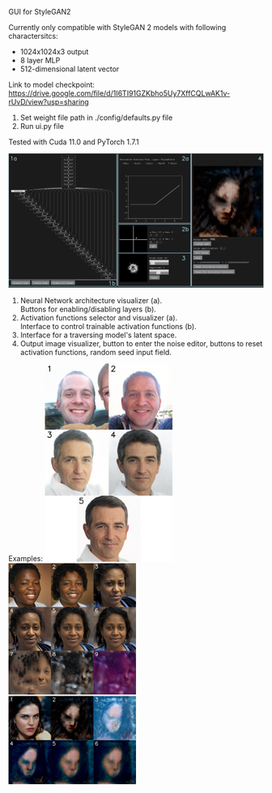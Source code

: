 GUI for StyleGAN2

Currently only compatible with StyleGAN 2 models with following charactersitcs:
- 1024x1024x3 output
- 8 layer MLP
- 512-dimensional latent vector 

Link to model checkpoint: https://drive.google.com/file/d/1I6TI91GZKbho5Uy7XffCQLwAK1v-rUvD/view?usp=sharing

1. Set weight file path in ./config/defaults.py file
2. Run ui.py file

Tested with Cuda 11.0 and PyTorch 1.7.1

![alt text](https://github.com/locsor/generativeControlUI/blob/master/images/17_1_line.png?raw=true)

1. Neural Network architecture visualizer (a).<br>Buttons for enabling/disabling layers (b).
2. Activation functions selector and visualizer (a).<br>Interface to control trainable activation functions (b).
3. Interface for a traversing model's latent space.
4. Output image visualizer, button to enter the noise editor, buttons to reset activation functions, random seed input field. 

Examples:
<img src="https://github.com/locsor/generativeControlUI/blob/master/images/out1.png" width="50%" height="50%">
<img src="https://github.com/locsor/generativeControlUI/blob/master/images/out3.png" width="50%" height="50%">
<img src="https://github.com/locsor/generativeControlUI/blob/master/images/out4.png" width="50%" height="50%">
